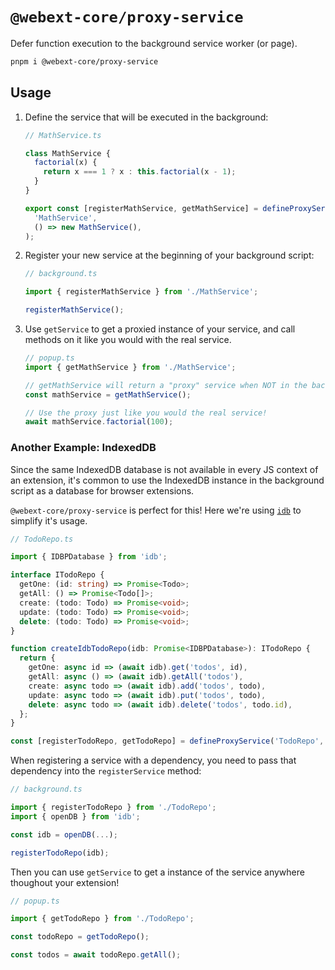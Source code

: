 # `@webext-core/proxy-service`

Defer function execution to the background service worker (or page).

```bash
pnpm i @webext-core/proxy-service
```

## Usage

1. Define the service that will be executed in the background:

   ```ts
   // MathService.ts

   class MathService {
     factorial(x) {
       return x === 1 ? x : this.factorial(x - 1);
     }
   }

   export const [registerMathService, getMathService] = defineProxyService(
     'MathService',
     () => new MathService(),
   );
   ```

2. Register your new service at the beginning of your background script:

   ```ts
   // background.ts

   import { registerMathService } from './MathService';

   registerMathService();
   ```

3. Use `getService` to get a proxied instance of your service, and call methods on it like you would with the real service.

   ```ts
   // popup.ts
   import { getMathService } from './MathService';

   // getMathService will return a "proxy" service when NOT in the background
   const mathService = getMathService();

   // Use the proxy just like you would the real service!
   await mathService.factorial(100);
   ```

### Another Example: IndexedDB

Since the same IndexedDB database is not available in every JS context of an extension, it's common to use the IndexedDB instance in the background script as a database for browser extensions.

`@webext-core/proxy-service` is perfect for this! Here we're using [`idb`](https://www.npmjs.com/package/idb) to simplify it's usage.

```ts
// TodoRepo.ts

import { IDBPDatabase } from 'idb';

interface ITodoRepo {
  getOne: (id: string) => Promise<Todo>;
  getAll: () => Promise<Todo[]>;
  create: (todo: Todo) => Promise<void>;
  update: (todo: Todo) => Promise<void>;
  delete: (todo: Todo) => Promise<void>;
}

function createIdbTodoRepo(idb: Promise<IDBPDatabase>): ITodoRepo {
  return {
    getOne: async id => (await idb).get('todos', id),
    getAll: async () => (await idb).getAll('todos'),
    create: async todo => (await idb).add('todos', todo),
    update: async todo => (await idb).put('todos', todo),
    delete: async todo => (await idb).delete('todos', todo.id),
  };
}

const [registerTodoRepo, getTodoRepo] = defineProxyService('TodoRepo', createIdbTodoRepo);
```

When registering a service with a dependency, you need to pass that dependency into the `registerService` method:

```ts
// background.ts

import { registerTodoRepo } from './TodoRepo';
import { openDB } from 'idb';

const idb = openDB(...);

registerTodoRepo(idb);
```

Then you can use `getService` to get a instance of the service anywhere thoughout your extension!

```ts
// popup.ts

import { getTodoRepo } from './TodoRepo';

const todoRepo = getTodoRepo();

const todos = await todoRepo.getAll();
```
